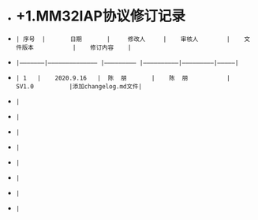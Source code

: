 + #  +1.MM32IAP协议修订记录
+     |	序号	|	    日期	 	 |	   修改人	   |	审核人	       |	文件版本	       |	修订内容	|
+     |———————|—————————————— |————————— |——————————|—————————|—————|
+     |	1	|	 2020.9.16	 |	陈  朋	   |	陈  朋	       |	SV1.0	       |添加changelog.md文件|	
+     |
+     |
+     |
+     |
+     |
+     |
+     |
+     |